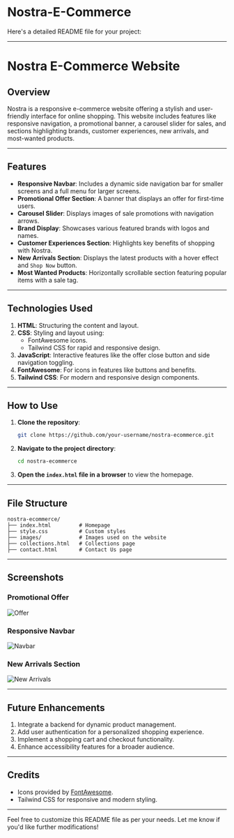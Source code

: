 # Nostra-E-Commerce

Here's a detailed README file for your project:

---

# Nostra E-Commerce Website

## Overview
Nostra is a responsive e-commerce website offering a stylish and user-friendly interface for online shopping. This website includes features like responsive navigation, a promotional banner, a carousel slider for sales, and sections highlighting brands, customer experiences, new arrivals, and most-wanted products.

---

## Features
- **Responsive Navbar**: Includes a dynamic side navigation bar for smaller screens and a full menu for larger screens.
- **Promotional Offer Section**: A banner that displays an offer for first-time users.
- **Carousel Slider**: Displays images of sale promotions with navigation arrows.
- **Brand Display**: Showcases various featured brands with logos and names.
- **Customer Experiences Section**: Highlights key benefits of shopping with Nostra.
- **New Arrivals Section**: Displays the latest products with a hover effect and `Shop Now` button.
- **Most Wanted Products**: Horizontally scrollable section featuring popular items with a sale tag.

---

## Technologies Used
1. **HTML**: Structuring the content and layout.
2. **CSS**: Styling and layout using:
   - FontAwesome icons.
   - Tailwind CSS for rapid and responsive design.
3. **JavaScript**: Interactive features like the offer close button and side navigation toggling.
4. **FontAwesome**: For icons in features like buttons and benefits.
5. **Tailwind CSS**: For modern and responsive design components.

---

## How to Use
1. **Clone the repository**:
   ```bash
   git clone https://github.com/your-username/nostra-ecommerce.git
   ```
2. **Navigate to the project directory**:
   ```bash
   cd nostra-ecommerce
   ```
3. **Open the `index.html` file in a browser** to view the homepage.

---

## File Structure
```
nostra-ecommerce/
├── index.html         # Homepage
├── style.css          # Custom styles
├── images/            # Images used on the website
├── collections.html   # Collections page
├── contact.html       # Contact Us page
```

---

## Screenshots
### Promotional Offer
![Offer](./images/promo-offer.png)

### Responsive Navbar
![Navbar](./images/navbar.png)

### New Arrivals Section
![New Arrivals](./images/new-arrivals.png)

---

## Future Enhancements
1. Integrate a backend for dynamic product management.
2. Add user authentication for a personalized shopping experience.
3. Implement a shopping cart and checkout functionality.
4. Enhance accessibility features for a broader audience.

---

## Credits
- Icons provided by [FontAwesome](https://fontawesome.com/).
- Tailwind CSS for responsive and modern styling.

---

Feel free to customize this README file as per your needs. Let me know if you'd like further modifications!

